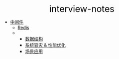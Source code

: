 <center><a href="#" target="_Self" style="font-size:28px;text-decoration:none;color:#000000;">interview-notes</a></center>

* [中间件](中间件/)
  * [Redis](中间件/Redis/)
  * 
    * [数据结构](中间件/Redis/数据结构/)
    * [系统容灾 & 性能优化](中间件/Redis/系统容灾&性能优化/)
    * [场景应用](中间件/Redis/场景应用/)

